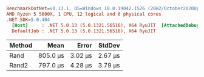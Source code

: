 ``` ini

BenchmarkDotNet=v0.13.1, OS=Windows 10.0.19042.1526 (20H2/October2020Update)
AMD Ryzen 5 5600X, 1 CPU, 12 logical and 6 physical cores
.NET SDK=5.0.404
  [Host]     : .NET 5.0.13 (5.0.1321.56516), X64 RyuJIT  [AttachedDebugger]
  DefaultJob : .NET 5.0.13 (5.0.1321.56516), X64 RyuJIT


```
| Method |     Mean |   Error |  StdDev |
|------- |---------:|--------:|--------:|
|   Rand | 805.0 μs | 3.02 μs | 2.67 μs |
|  Rand2 | 797.0 μs | 4.28 μs | 3.79 μs |
